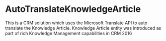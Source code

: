 # AutoTranslateKnowledgeArticle
This is a CRM solution which uses the Microsoft Translate API to auto translate the Knowledge Article. Knowledge Article entity was introduced as part of rich Knowledge Management capabilities in CRM 2016
